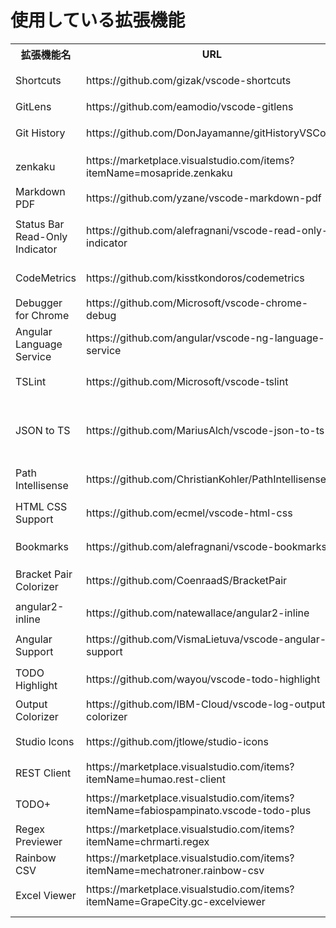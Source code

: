 # 使用している拡張機能  

<table>
  <tr>
    <th>拡張機能名</th>
    <th>URL</th>
    <th>概要</th>
  </tr>
  <tr>
    <td>Shortcuts</td>
    <td>https://github.com/gizak/vscode-shortcuts</td>
    <td>ステータスバーにショートカットボタン追加</td>
  </tr>
  <tr>
    <td>GitLens</td>
    <td>https://github.com/eamodio/vscode-gitlens</td>
    <td>CodeLensのGit版</td>
  </tr>
  <tr>
    <td>Git History</td>
    <td>https://github.com/DonJayamanne/gitHistoryVSCode</td>
    <td>Gitのコミット履歴が一覧で見える</td>
  </tr>
  <tr>
    <td>zenkaku</td>
    <td>https://marketplace.visualstudio.com/items?itemName=mosapride.zenkaku </td>
    <td>邪悪な全角スペースを強調表示してくれる</td>
  </tr>
  <tr>
    <td>Markdown PDF</td>
    <td>https://github.com/yzane/vscode-markdown-pdf</td>
    <td>マークダウンをPDF化</td>
  </tr>
  <tr>
    <td>Status Bar Read-Only Indicator</td>
    <td>https://github.com/alefragnani/vscode-read-only-indicator</td>
    <td>ファイルが読み取り専用かどうかをステータスバーに表示</td>
  </tr>
  <tr>
    <td>CodeMetrics</td>
    <td>https://github.com/kisstkondoros/codemetrics</td>
    <td>コードの複雑度を見える化</td>
  </tr>
  <tr>
    <td>Debugger for Chrome</td>
    <td>https://github.com/Microsoft/vscode-chrome-debug </td>
    <td>Chromeデバッガと連携</td>
  </tr>
  <tr>
    <td>Angular Language Service</td>
    <td>https://github.com/angular/vscode-ng-language-service</td>
    <td>Angular開発サポート</td>
  </tr>
  <tr>
    <td>TSLint</td>
    <td>https://github.com/Microsoft/vscode-tslint</td>
    <td>TSLintの警告をエディタ上でチェック</td>
  </tr>
  <tr>
    <td>JSON to TS</td>
    <td>https://github.com/MariusAlch/vscode-json-to-ts</td>
    <td>JSON形式のデータをTypeScriptのインターフェースに変換します。</td>
  </tr>
  <tr>
    <td>Path Intellisense</td>
    <td>https://github.com/ChristianKohler/PathIntellisense</td>
    <td>ファイルパスの入力補間</td>
  </tr>
  <tr>
    <td>HTML CSS Support</td>
    <td>https://github.com/ecmel/vscode-html-css</td>
    <td>スタイルシートの入力補間等</td>
  </tr>
  <tr>
    <td>Bookmarks</td>
    <td>https://github.com/alefragnani/vscode-bookmarks</td>
    <td>ブックマークを追加・ジャンプできる</td>
  </tr>
  <tr>
    <td>Bracket Pair Colorizer</td>
    <td>https://github.com/CoenraadS/BracketPair</td>
    <td>括弧の色をネスト単位で変える</td>
  </tr>
  <tr>
    <td>angular2-inline</td>
    <td>https://github.com/natewallace/angular2-inline</td>
    <td>@Component.template内のHTMLをハイライト</td>
  </tr>
  <tr>
    <td>Angular Support</td>
    <td>https://github.com/VismaLietuva/vscode-angular-support</td>
    <td>templateUrl、styleUrls から定義に飛べる。</td>
  </tr>
  <tr>
    <td>TODO Highlight</td>
    <td>https://github.com/wayou/vscode-todo-highlight</td>
    <td>コメントの「TODO」が強調表示される。</td>
  </tr>
  <tr>
    <td>Output Colorizer</td>
    <td>https://github.com/IBM-Cloud/vscode-log-output-colorizer</td>
    <td>OUTPUTに色がつく。</td>
  </tr>
  <tr>
    <td>Studio Icons</td>
    <td>https://github.com/jtlowe/studio-icons</td>
    <td>Visual Studio 風アイコン</td>
  </tr>
  <tr>
    <td>REST Client</td>
    <td>https://marketplace.visualstudio.com/items?itemName=humao.rest-client</td>
    <td>REST通信</td>
  </tr>
  <tr>
    <td>TODO+</td>
    <td>https://marketplace.visualstudio.com/items?itemName=fabiospampinato.vscode-todo-plus</td>
    <td>TODOのサイドバーが表示</td>
  </tr>
  <tr>
    <td>Regex Previewer</td>
    <td>https://marketplace.visualstudio.com/items?itemName=chrmarti.regex</td>
    <td>正規表現デバッグ用</td>
  </tr>
  <tr>
    <td>Rainbow CSV</td>
    <td>https://marketplace.visualstudio.com/items?itemName=mechatroner.rainbow-csv</td>
    <td>CSVハイライト</td>
  </tr>
  <tr>
    <td>Excel Viewer</td>
    <td>https://marketplace.visualstudio.com/items?itemName=GrapeCity.gc-excelviewer</td>
    <td>Excel or CSV ファイルをハイライト表示</td>
  </tr>
  <tr>
    <td></td>
    <td></td>
    <td></td>
  </tr>
</table>

  
